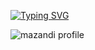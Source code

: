 <a href="https://git.io/typing-svg"><img src="https://readme-typing-svg.demolab.com?font=Fira+Code&pause=1000&color=F285F7&width=435&lines=%EC%95%88%EB%85%95%ED%95%98%EC%84%B8%EC%9A%94+%EC%A0%80%EC%9D%98+%EC%97%B0%EA%B5%AC%EC%86%8C%EC%97%90+%EC%98%A4%EC%8B%A0+%EA%B2%83%EC%9D%84+%ED%99%98%EC%98%81%ED%95%A9%EB%8B%88%EB%8B%A4.+%EC%A0%80%EB%A5%BC+%EA%BA%BC%EB%82%B4%EC%A3%BC%EC%84%B8%EC%9A%94." alt="Typing SVG" /></a>

![mazandi profile](http://mazandi.herokuapp.com/api?handle={handle}&theme=cold)
